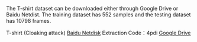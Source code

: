 The T-shirt dataset can be downloaded either through Google Drive or Baidu Netdist. The training dataset has 552 samples and the testing dataset has 10798 frames.

T-shirt (Cloaking attack)
[Baidu Netdisk](https://pan.baidu.com/share/init?surl=Ndb5WD3eoph0WJvbb-axTw) Extraction Code：4pdi
[Google Drive](https://drive.google.com/file/d/1oQm2JcUe3SP4xJT8maNx-Spe13Xciegw/view)

